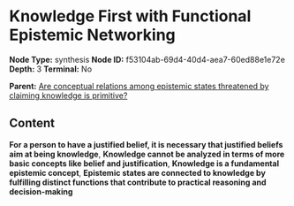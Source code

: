 # Knowledge First with Functional Epistemic Networking

**Node Type:** synthesis
**Node ID:** f53104ab-69d4-40d4-aea7-60ed88e1e72e
**Depth:** 3
**Terminal:** No

**Parent:** [Are conceptual relations among epistemic states threatened by claiming knowledge is primitive?](are-conceptual-relations-among-epistemic-states-threatened-by-claiming-knowledge-is-primitive.md)

## Content

**For a person to have a justified belief, it is necessary that justified beliefs aim at being knowledge**, **Knowledge cannot be analyzed in terms of more basic concepts like belief and justification**, **Knowledge is a fundamental epistemic concept**, **Epistemic states are connected to knowledge by fulfilling distinct functions that contribute to practical reasoning and decision-making**
